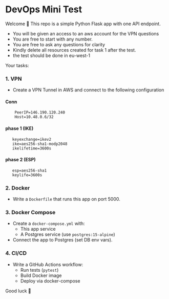 # DevOps Mini Test

Welcome 👋 This repo is a simple Python Flask app with one API endpoint.
- You will be given an access to an aws account for the VPN questions
- You are free to start with any number.
- You are free to ask any questions for clarity
- Kindly delete all resources created for task 1 after the test.
- the test should be done in eu-west-1

Your tasks:

### 1. VPN
- Create a VPN Tunnel in AWS and connect to the following configuration
####  Conn
        PeerIP=146.190.120.240
        Host=10.48.0.6/32
####   phase 1 (IKE)
       keyexchange=ikev2
       ike=aes256-sha1-modp2048
       ikelifetime=3600s
####   phase 2 (ESP)
       esp=aes256-sha1
       keylife=3600s


### 2. Docker
- Write a `Dockerfile` that runs this app on port 5000.

### 3. Docker Compose
- Create a `docker-compose.yml` with:
  - This app service
  - A Postgres service (use `postgres:15-alpine`)
- Connect the app to Postgres (set DB env vars).

### 4. CI/CD
- Write a GitHub Actions workflow:
  - Run tests (`pytest`)
  - Build Docker image
  - Deploy via docker-compose



Good luck 🚀

